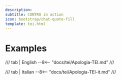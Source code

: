 ```yaml
---
description:
subtitle: CONTRO in action
icon: bootstrap/chat-quote-fill
template: tei.html
---
```


<h1>Examples</h1>


/// tab | English
--8<-- "docs/tei/Apologia-TEI.md"
///

/// tab | Italian
--8<-- "docs/tei/Apologia-TEI-it.md"
///


